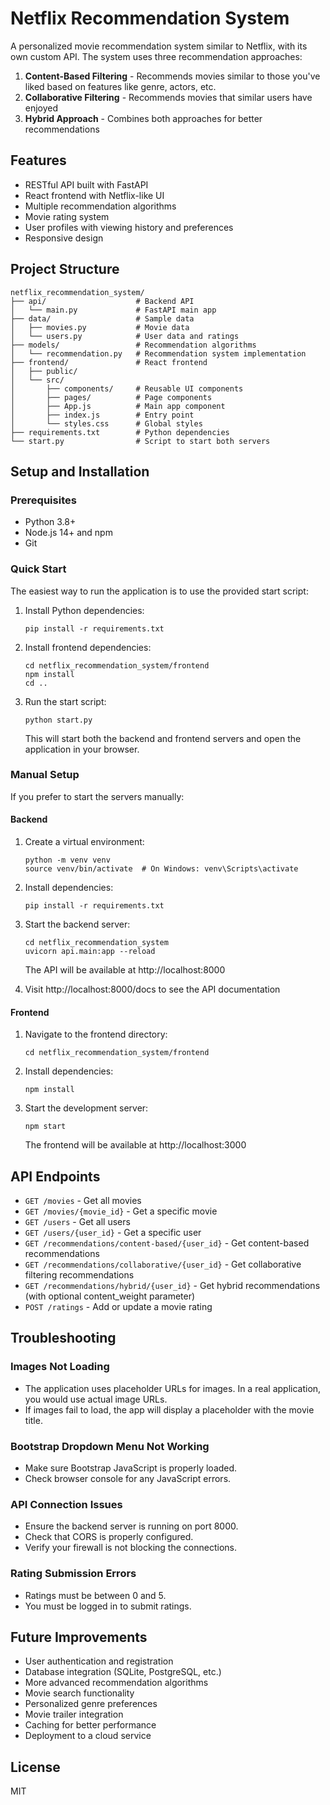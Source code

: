 # Netflix Recommendation System

A personalized movie recommendation system similar to Netflix, with its own custom API. The system uses three recommendation approaches:

1. **Content-Based Filtering** - Recommends movies similar to those you've liked based on features like genre, actors, etc.
2. **Collaborative Filtering** - Recommends movies that similar users have enjoyed
3. **Hybrid Approach** - Combines both approaches for better recommendations

## Features

- RESTful API built with FastAPI
- React frontend with Netflix-like UI
- Multiple recommendation algorithms
- Movie rating system
- User profiles with viewing history and preferences
- Responsive design

## Project Structure

```
netflix_recommendation_system/
├── api/                    # Backend API
│   └── main.py             # FastAPI main app
├── data/                   # Sample data
│   ├── movies.py           # Movie data
│   └── users.py            # User data and ratings
├── models/                 # Recommendation algorithms
│   └── recommendation.py   # Recommendation system implementation
├── frontend/               # React frontend
│   ├── public/
│   └── src/
│       ├── components/     # Reusable UI components
│       ├── pages/          # Page components
│       ├── App.js          # Main app component
│       ├── index.js        # Entry point
│       └── styles.css      # Global styles
├── requirements.txt        # Python dependencies
└── start.py                # Script to start both servers
```

## Setup and Installation

### Prerequisites

- Python 3.8+ 
- Node.js 14+ and npm
- Git

### Quick Start

The easiest way to run the application is to use the provided start script:

1. Install Python dependencies:
   ```
   pip install -r requirements.txt
   ```

2. Install frontend dependencies:
   ```
   cd netflix_recommendation_system/frontend
   npm install
   cd ..
   ```

3. Run the start script:
   ```
   python start.py
   ```

   This will start both the backend and frontend servers and open the application in your browser.

### Manual Setup

If you prefer to start the servers manually:

#### Backend

1. Create a virtual environment:
   ```
   python -m venv venv
   source venv/bin/activate  # On Windows: venv\Scripts\activate
   ```

2. Install dependencies:
   ```
   pip install -r requirements.txt
   ```

3. Start the backend server:
   ```
   cd netflix_recommendation_system
   uvicorn api.main:app --reload
   ```
   
   The API will be available at http://localhost:8000

4. Visit http://localhost:8000/docs to see the API documentation

#### Frontend

1. Navigate to the frontend directory:
   ```
   cd netflix_recommendation_system/frontend
   ```

2. Install dependencies:
   ```
   npm install
   ```

3. Start the development server:
   ```
   npm start
   ```
   
   The frontend will be available at http://localhost:3000

## API Endpoints

- `GET /movies` - Get all movies
- `GET /movies/{movie_id}` - Get a specific movie
- `GET /users` - Get all users
- `GET /users/{user_id}` - Get a specific user
- `GET /recommendations/content-based/{user_id}` - Get content-based recommendations
- `GET /recommendations/collaborative/{user_id}` - Get collaborative filtering recommendations
- `GET /recommendations/hybrid/{user_id}` - Get hybrid recommendations (with optional content_weight parameter)
- `POST /ratings` - Add or update a movie rating

## Troubleshooting

### Images Not Loading
- The application uses placeholder URLs for images. In a real application, you would use actual image URLs.
- If images fail to load, the app will display a placeholder with the movie title.

### Bootstrap Dropdown Menu Not Working
- Make sure Bootstrap JavaScript is properly loaded.
- Check browser console for any JavaScript errors.

### API Connection Issues
- Ensure the backend server is running on port 8000.
- Check that CORS is properly configured.
- Verify your firewall is not blocking the connections.

### Rating Submission Errors
- Ratings must be between 0 and 5.
- You must be logged in to submit ratings.

## Future Improvements

- User authentication and registration
- Database integration (SQLite, PostgreSQL, etc.)
- More advanced recommendation algorithms
- Movie search functionality
- Personalized genre preferences
- Movie trailer integration
- Caching for better performance
- Deployment to a cloud service

## License

MIT 